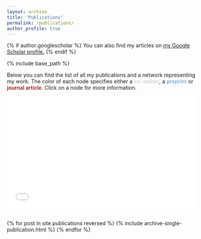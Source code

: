 ```yaml
---
layout: archive
title: "Publications"
permalink: /publications/
author_profile: true
---
```


{% if author.googlescholar %}
  You can also find my articles on <u><a href="{{author.googlescholar}}">my Google Scholar profile</a>.</u>
{% endif %}

{% include base_path %}

Below you can find the list of all my publications and a network representing my work. The color of each node specifies either a <span style="color:#d6d2d2;font-weight:600;">co-author</span>, a <span style="color:#79addc;font-weight:600;">preprint</span> or <span style="color:#9e1910;font-weight:600;">journal article</span>. Click on a node for more information.
 <iframe src="/collab_net/network.html" height="300" width="100%" style="border: none"></iframe>
<br><br>

{% for post in site.publications reversed %}
  {% include archive-single-publication.html %}
{% endfor %}
